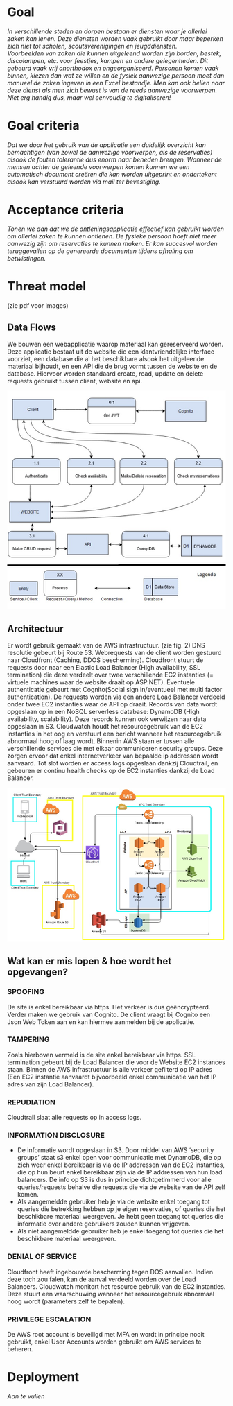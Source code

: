 # Goal
*In verschillende steden en dorpen bestaan er diensten waar je allerlei zaken kan lenen. Deze diensten worden vaak gebruikt door maar beperken zich niet tot scholen, scoutsverenigingen en jeugddiensten.  
Voorbeelden van zaken die kunnen uitgeleend worden zijn borden, bestek, discolampen, etc. voor feestjes, kampen en andere gelegenheden. 
Dit gebeurd vaak vrij onorthodox en ongeorganiseerd. Personen komen vaak binnen, kiezen dan wat ze willen en de fysiek aanwezige persoon moet dan manueel de zaken ingeven in een Excel bestandje. Men kan ook bellen naar deze dienst als men zich bewust is van de reeds aanwezige voorwerpen. Niet erg handig dus, maar wel eenvoudig te digitaliseren!*

# Goal criteria
*Dat we door het gebruik van de applicatie een duidelijk overzicht kan bemachtigen (van zowel de aanwezige voorwerpen, als de reservaties) alsook de fouten tolerantie dus enorm naar beneden brengen. Wanneer de mensen achter de geleende voorwerpen komen kunnen we een automatisch document creëren die kan worden uitgeprint en ondertekent alsook kan verstuurd worden via mail ter bevestiging.*
 
# Acceptance criteria
*Tonen we aan dat we de ontleningsapplicatie effectief kan gebruikt worden om allerlei zaken te kunnen ontlenen. De fysieke persoon hoeft niet meer aanwezig zijn om reservaties te kunnen maken. 
Er kan succesvol worden teruggevallen op de genereerde documenten tijdens afhaling om betwistingen.*

# Threat model
(zie pdf voor images)
## Data Flows 
We bouwen een webapplicatie waarop materiaal kan gereserveerd worden. Deze applicatie bestaat uit de website die een klantvriendelijke interface voorziet, een database die al het beschikbare alsook het uitgeleende materiaal bijhoudt, en een API die de brug vormt tussen de website en de database. Hiervoor worden standaard create, read, update en delete requests gebruikt tussen client, website en api. 

![flow](https://raw.githubusercontent.com/EHB-TI/web-app-low-expectations/main/FLOW.jpg)

## Architectuur 

Er wordt gebruik gemaakt van de AWS infrastructuur. (zie fig. 2)
DNS resolutie gebeurt bij Route 53.
Webrequests van de client worden gestuurd naar Cloudfront (Caching, DDOS bescherming). 
Cloudfront stuurt de requests door naar een Elastic Load Balancer (High availability, SSL termination) die deze verdeelt over twee verschillende EC2 instanties (= virtuele machines waar de website draait op ASP.NET). 
Eventuele authenticatie gebeurt met Cognito(Social sign in/eventueel met multi factor authentication).
De requests worden via een andere Load Balancer verdeeld onder twee EC2 instanties waar de API op draait.
Records van data wordt opgeslaan op in een NoSQL serverless database: DynamoDB (High availability, scalability).
Deze records kunnen ook verwijzen naar data opgeslaan in S3.
Cloudwatch houdt het resourcegebruik van de EC2 instanties in het oog en verstuurt een bericht wanneer het resourcegebruik abnormaal hoog of laag wordt.
Binnenin AWS staan er tussen alle verschillende services die met elkaar communiceren security groups. Deze zorgen ervoor dat enkel internetverkeer van bepaalde ip addressen wordt aanvaard.
Tot slot worden er access logs opgeslaan dankzij Cloudtrail, en gebeuren er continu health checks op de EC2 instanties dankzij de Load Balancer.

![architectuur](https://raw.githubusercontent.com/EHB-TI/web-app-low-expectations/main/Architecture.jpg)

## Wat kan er mis lopen & hoe wordt het opgevangen? 

### SPOOFING 
De site is enkel bereikbaar via https. Het verkeer is dus geëncrypteerd. Verder maken we gebruik van Cognito. De client vraagt bij Cognito een Json Web Token aan en kan hiermee aanmelden bij de applicatie. 

### TAMPERING
Zoals hierboven vermeld is de site enkel bereikbaar via https. SSL termination gebeurt bij de Load Balancer die voor de Website EC2 instances staan. 
Binnen de AWS infrastructuur is alle verkeer gefilterd op IP adres (Een EC2 instantie aanvaardt bijvoorbeeld enkel communicatie van het IP adres van zijn Load Balancer).
 
### REPUDIATION
Cloudtrail slaat alle requests op in access logs. 
 
### INFORMATION DISCLOSURE
- De informatie wordt opgeslaan in S3. Door middel van AWS ‘security groups’ staat s3 enkel open voor communicatie met DynamoDB, die op zich weer enkel bereikbaar is via de IP addressen van de EC2 instanties, die op hun beurt enkel bereikbaar zijn via de IP addressen van hun load balancers.
De info op S3 is dus in principe dichtgetimmerd voor alle queries/requests behalve die requests die via de website van de API zelf komen. 
- Als aangemeldde gebruiker heb je via de website enkel toegang tot queries die betrekking hebben op je eigen reservaties, of queries die het beschikbare materiaal weergeven. Je hebt geen toegang tot queries die informatie over andere gebruikers zouden kunnen vrijgeven.
- Als niet aangemeldde gebruiker heb je enkel toegang tot queries die het beschikbare materiaal weergeven.

 
### DENIAL OF SERVICE
Cloudfront heeft ingebouwde bescherming tegen DOS aanvallen. Indien deze toch zou falen, kan de aanval verdeeld worden over de Load Balancers.
Cloudwatch monitort het resource gebruik van de EC2 instanties. Deze stuurt een waarschuwing wanneer het resourcegebruik abnormaal hoog wordt (parameters zelf te bepalen).
 
 
### PRIVILEGE ESCALATION
De AWS root account is beveiligd met MFA en wordt in principe nooit gebruikt, enkel User Accounts worden gebruikt om AWS services te beheren. 

# Deployment
*Aan te vullen*
